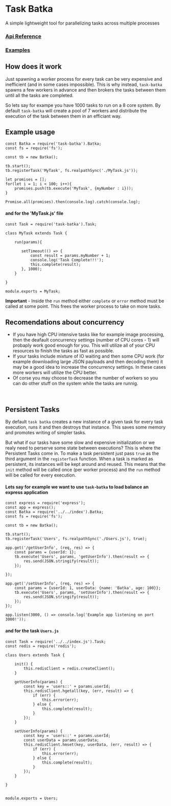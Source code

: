 # Task Batka

A simple lightweight tool for parallelizing tasks across multiple processes

### [Api Reference](docs.md)
### [Examples](examples/)

## How does it work
Just spawning a worker process for every task can be very expensive and inefficient (and in some cases impossible). This is why instead, `task-batka` spawns a few workers in advance and then brokers the tasks between them until all the tasks are completed.

So lets say for exampe you have 1000 tasks to run on a 8 core system. By default `task-batka` will create a pool of 7 workers and distribute the execution of the task between them in an efficiant way.

## Example usage

    const Batka = require('task-batka').Batka;
    const fs = require('fs');

    const tb = new Batka();

    tb.start();
    tb.registerTask('MyTask', fs.realpathSync('./MyTask.js'));

    let promises = [];
    for(let i = 1; i < 100; i++){
    	promises.push(tb.execute('MyTask', {myNumber : i}));
    }

    Promise.all(promises).then(console.log).catch(console.log);


#### and for the  'MyTask.js' file
    const Task = require('task-batka').Task;

    class MyTask extends Task {
        
        run(params){
        
    	   setTimeout(() => {
    	       const result = params.myNumber + 1;
    	       console.log('Task Complete!!!');
               this.complete(result);
    	   }, 1000);
        }	

    }

    module.exports = MyTask;



**Important** - Inside the `run` method either `complete` or `error` method must be called at some point. This frees the worker process to take on more tasks.


## Recomendations about concurrency
* If you have high CPU intensive tasks like for example image processing, then the deafault concurrency settings (number of CPU cores - 1) will probaply work good enough for you. This will utilize all of your CPU resources to finish the tasks as fast as possible.
* If your tasks include mixture of IO waiting and then some CPU work (for example downloading large JSON payloads and then decoding them) it may be a good idea to increase the concurrency settings. In these cases more workers will utilize the CPU better.
* Of corse you may choose to decrease the number of workers so you can do other stuff on the system while the tasks are runnig.

&nbsp;

## Persistent Tasks
By default `task batka` creates a new instance of a given task for every task execution, runs it and then destroys that instance. This saves some memory and promotes writing of simpler tasks. 

But what if our tasks have some slow and expensive initialization or we realy need to perserve some state between executions? This is where the Persistent Tasks come in. To make a task persistent just pass `true` as the third argument in the `registerTask` function. When a task is marked as persistent, its instances will be kept around and reused. This means that the `init` method will be called once (per worker process) and the `run` method will be called for every execution.

#### Lets say for example we want to use `task-batka` to load balance an express application

    const express = require('express');
    const app = express();
    const Batka = require('../../index').Batka;
    const fs = require('fs');

    const tb = new Batka();

    tb.start();
    tb.registerTask('Users', fs.realpathSync('./Users.js'), true);

    app.get('/getUserInfo', (req, res) => {
        const params = {userId: 1};
        tb.execute('Users', params, 'getUserInfo').then(result => {
            res.send(JSON.stringify(result));
        });

    });

    app.get('/setUserInfo', (req, res) => {
        const params = {userId: 1, userData: {name: 'Batka', age: 100}};
        tb.execute('Users', params, 'setUserInfo').then(result => {
            res.send(JSON.stringify(result));
        });
    });

    app.listen(3000, () => console.log('Example app listening on port 3000!'));

#### and for the task `Users.js`

    const Task = require('../../index.js').Task;
    const redis = require('redis');

    class Users extends Task {
    
        init() {
            this.redisClient = redis.createClient();
        }

        getUserInfo(params) {
            const key = 'users::' + params.userId;
            this.redisClient.hgetall(key, (err, result) => {
                if (err) {
                    this.error(err);
                } else {
                    this.complete(result);
                }
            });
        }
    
        setUserInfo(params) {
            const key = 'users::' + params.userId;
            const userData = params.userData;
            this.redisClient.hmset(key, userData, (err, result) => {
                if (err) {
                    this.error(err);
                } else {
                    this.complete(result);
                }
            });
        }

    }


    module.exports = Users;



